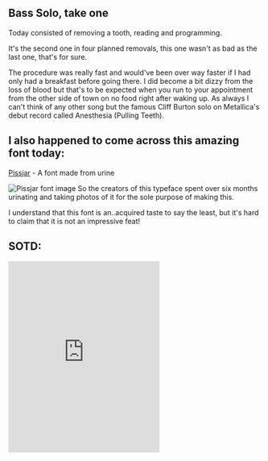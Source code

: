 ## Bass Solo, take one
 Today consisted of removing a tooth, reading and programming.

It's the second one in four planned removals, this one wasn't as bad as the last one, that's for sure.

The procedure was really fast and would've been over way faster if I had only had a breakfast before going there.
I did become a bit dizzy from the loss of blood but that's to be expected when you run to your appointment from the other side of town on no food right after waking up.
As always I can't think of any other song but the famous Cliff Burton solo on Metallica's debut record called
Anesthesia (Pulling Teeth).

## I also happened to come across this amazing font today:
[Pissjar](https://www.pissjar.com/) - A font made from urine

![Pissjar font image](https://static1.squarespace.com/static/59aecc26a803bbcceb45234b/t/59b092182278e70e9fa3454c/1504743976542/pissjar_header.png?format=1500w "Pissjar font image")
So the creators of this typeface spent over six months urinating and taking photos of it for the sole purpose of making this.

I understand that this font is an..acquired taste to say the least, but it's hard to claim that it is not an impressive feat!


## SOTD:
<iframe src="https://open.spotify.com/embed?uri=spotify:track:49KdCxWAROHTFrY0fxy70X&view=coverart" width="300" height="380" frameborder="0" allowtransparency="true"></iframe>
